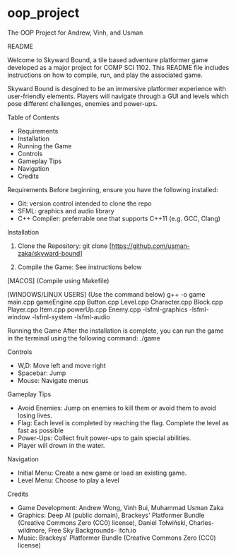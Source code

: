# oop_project
The OOP Project for Andrew, Vinh, and Usman

README
 
 
Welcome to Skyward Bound, a tile based adventure platformer game developed as a major project for COMP SCI 1102.
This README file includes instructions on how to compile, run, and play the associated game.
 
Skyward Bound is desgined to be an immersive platformer experience with user-friendly elements. Players will navigate through a GUI and levels which pose different challenges, enemies and power-ups.
 
 
Table of Contents
* Requirements
* Installation
* Running the Game
* Controls
* Gameplay Tips
* Navigation
* Credits
 
 
Requirements
Before beginning, ensure you have the following installed:
* Git: version control intended to clone the repo
* SFML: graphics and audio library
* C++ Compiler: preferrable one that supports C++11 (e.g. GCC, Clang)
 
Installation
1. Clone the Repository:
git clone [https://github.com/usman-zaka/skyward-bound]
 
2. Compile the Game: See instructions below

[MACOS] (Compile using Makefile)

[WINDOWS/LINUX USERS] (Use the command below)
g++ -o game  main.cpp gameEngine.cpp Button.cpp Level.cpp Character.cpp Block.cpp Player.cpp Item.cpp powerUp.cpp Enemy.cpp -lsfml-graphics -lsfml-window -lsfml-system -lsfml-audio

 
Running the Game
After the installation is complete, you can run the game in the terminal using the following command:
./game
 
Controls
* W,D: Move left and move right
* Spacebar: Jump
* Mouse: Navigate menus
 
 
Gameplay Tips
* Avoid Enemies: Jump on enemies to kill them or avoid them to avoid losing lives.
* Flag: Each level is completed by reaching the flag. Complete the level as fast as possible
* Power-Ups: Collect fruit power-ups to gain special abilities.
* Player will drown in the water.
 
 
Navigation
* Initial Menu: Create a new game or load an existing game.
* Level Menu: Choose to play a level
 
 
Credits
* Game Development: Andrew Wong, Vinh Bui, Muhammad Usman Zaka
* Graphics: Deep AI (public domain), Brackeys' Platformer Bundle (Creative Commons Zero (CC0) license), Daniel Tołwiński, Charles-wildmore, Free Sky Backgrounds- itch.io
* Music: Brackeys' Platformer Bundle (Creative Commons Zero (CC0) license)
